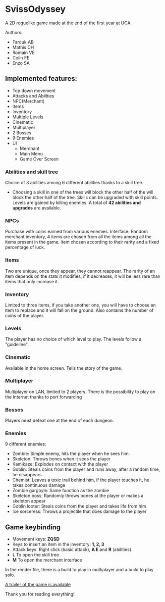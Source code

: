 # SvissOdyssey

A 2D roguelike game made at the end of the first year at UCA.

Authors: 
- Farouk AB
- Mathis CH
- Romain VE
- Colin FE
- Enzo SA

## Implemented features: 
- Top down movement 
- Attacks and Abilities 
- NPC(Merchant)
- Items
- Inventory
- Multiple Levels
- Cinematic
- Multiplayer
- 2 Bosses
- 9 Enemies
- UI
  - Merchant
  - Main Menu
  - Game Over Screen

### Abilities and skill tree

Choice of 3 abilities among 6 different abilities thanks to a skill tree. 
  -  Choosing a skill in one of the trees will block the other half of the will block the other half of the tree. Skills can be upgraded with skill points. Levels are gained by killing enemies. 
A total of **42 abilities and upgrades** are available.

### NPCs

Purchase with coins earned from various enemies. Interface. Random merchant inventory, 4 items are chosen from all the items 
among all the items present in the game. Item chosen according to their rarity and a fixed percentage of luck.

### Items

Two are unique, once they appear, they cannot reappear. The rarity of an item depends on the stats it modifies, if it decreases, it will be less rare than items that only increase it.

### Inventory

Limited to three items, if you take another one, you will have to choose an item to replace and it will fall on the ground. Also contains the number of coins of the player.

### Levels

The player has no choice of which level to play. The levels follow a "guideline".

### Cinematic

Available in the home screen. Tells the story of the game.

### Multiplayer

Multiplayer on LAN, limited to 2 players. There is the possibility to play on the Internet thanks to port forwarding

### Bosses

Players must defeat one at the end of each dungeon.

### Enemies
9 different enemies:
- Zombie: Simple enemy, hits the player when he sees him.
- Skeleton: Throws bones when it sees the player
- Kamikaze: Explodes on contact with the player
- Goblin: Steals coins from the player and runs away, after a random time, he disappears
- Chemist: Leaves a toxic trail behind him, if the player touches it, he takes continuous damage
- Zombie gargoyle: Same function as the zombie
- Skeleton boss: Randomly throws bones at the player or makes a skeleton appear
- Goblin looter: Steals coins from the player and takes life from him
- Ice sorceress: Throws a projectile that does damage to the player

## Game keybinding

- Movement keys: **ZQSD**
- Keys to insert an item in the inventory: **1, 2, 3**
- Attack keys: Right click (basic attack), **A E** and **R** (abilities)
- **L** To open the skill tree
- **M** To open the merchant interface  

In the render file, there is a build to play in multiplayer and a build to play solo.

[A trailer of the game is available](https://www.youtube.com/watch?v=qsO4ZWtIBog)

Thank you for reading everything!
